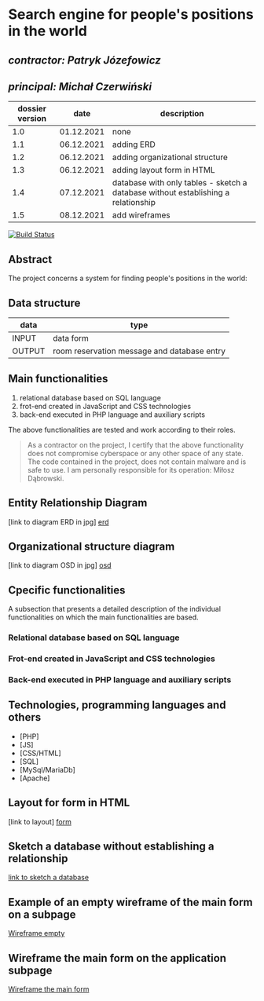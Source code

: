 # Search engine for people's positions in the world

## _contractor: Patryk Józefowicz_
## _principal: Michał Czerwiński_


| dossier version | date | description |
| ------ | ------ | ------ |
| 1.0 | 01.12.2021 | none |
| 1.1 | 06.12.2021 | adding ERD |
| 1.2 | 06.12.2021 | adding organizational structure |
| 1.3 | 06.12.2021 | adding layout form in HTML |
| 1.4 | 07.12.2021 | database with only tables - sketch a database without establishing a relationship |
| 1.5 | 08.12.2021 | add wireframes |


[![Build Status](https://travis-ci.org/joemccann/dillinger.svg?branch=master)](https://travis-ci.org/joemccann/dillinger)

## Abstract 
The project concerns a system for finding people's positions in the world: 


## Data structure

| data | type |
| ------ | ------ |
| INPUT | data form |
| OUTPUT | room reservation message and database entry |

## Main functionalities

1. relational database based on SQL language
1. frot-end created in JavaScript and CSS technologies
1. back-end executed in PHP language and auxiliary scripts

The above functionalities are tested and work according to their roles.

> As a contractor on the project, I certify that the above functionality 
> does not compromise cyberspace or any other space of any state. 
> The code contained in the project, does not contain malware and is safe to use. 
> I am personally responsible for its operation: Miłosz Dąbrowski.

## Entity Relationship Diagram

[link to diagram ERD in jpg] [erd]


## Organizational structure diagram

[link to diagram OSD in jpg] [osd]

## Cpecific functionalities

A subsection that presents a detailed description of the individual functionalities on which the main functionalities are based.

### Relational database based on SQL language

### Frot-end created in JavaScript and CSS technologies

### Back-end executed in PHP language and auxiliary scripts

## Technologies, programming languages and others

- [PHP]
- [JS]
- [CSS/HTML]
- [SQL]
- [MySql/MariaDb]
- [Apache]

## Layout for form in HTML

[link to layout] [form]

## Sketch a database without establishing a relationship

[link to sketch a database][db]

## Example of an empty wireframe of the main form on a subpage

[Wireframe empty][wireframeExample]

## Wireframe the main form on the application subpage

[Wireframe the main form][wireframeMain]

 [erd]: <https://github.com/Michal3456/1tp/blob/main/4/sprites/Untitled%20Diagram.drawio.png>
 
 [osd]: <https://github.com/Michal3456/1tp/blob/main/4/sprites/Diagram.png>
 
 [form]: <https://github.com/Michal3456/1tp/blob/main/4/sprites/FORM.png>
 
 [db]: <https://github.com/Michal3456/1tp/blob/main/4/sprites/datebase.png>
 
 [wireframeMain]: <https://github.com/Michal3456/1tp/blob/main/4/sprites/wireframe1.png>
 
 [wireframeExample]: <https://github.com/Michal3456/example_project/blob/main/sprites/wireframe%20subpage_simple.jpg>
